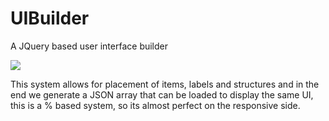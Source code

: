 # UIBuilder
A JQuery based user interface builder

![](uibuildertoolbox.gif)


This system allows for placement of items, labels and structures and in the end we generate a JSON array that can be loaded to display the same UI, this is a % based system, so its almost perfect on the responsive side.
